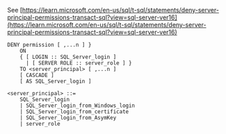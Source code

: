 See [https://learn.microsoft.com/en-us/sql/t-sql/statements/deny-server-principal-permissions-transact-sql?view=sql-server-ver16](https://learn.microsoft.com/en-us/sql/t-sql/statements/deny-server-principal-permissions-transact-sql?view=sql-server-ver16)
```
DENY permission [ ,...n ] }   
    ON   
    { [ LOGIN :: SQL_Server_login ]  
      | [ SERVER ROLE :: server_role ] }   
    TO <server_principal> [ ,...n ]  
    [ CASCADE ]  
    [ AS SQL_Server_login ]   
  
<server_principal> ::=   
    SQL_Server_login  
    | SQL_Server_login_from_Windows_login   
    | SQL_Server_login_from_certificate   
    | SQL_Server_login_from_AsymKey   
    | server_role
```
